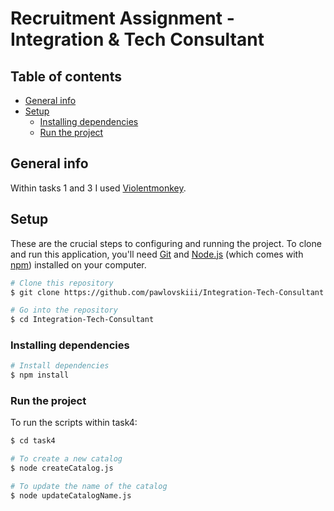 # Recruitment Assignment - Integration & Tech Consultant

## Table of contents

- [General info](#general-info)
- [Setup](#setup)
  - [Installing dependencies](#installing-dependencies)
  - [Run the project](#run-the-project)

## General info

Within tasks 1 and 3 I used [Violentmonkey](https://addons.mozilla.org/en-US/firefox/addon/violentmonkey/).

## Setup

These are the crucial steps to configuring and running the project.
To clone and run this application, you'll need [Git](https://git-scm.com) and [Node.js](https://nodejs.org/en/download/) (which comes with [npm](http://npmjs.com)) installed on your computer.

```bash
# Clone this repository
$ git clone https://github.com/pawlovskiii/Integration-Tech-Consultant

# Go into the repository
$ cd Integration-Tech-Consultant
```

### Installing dependencies

```bash
# Install dependencies
$ npm install
```

### Run the project

To run the scripts within task4:

```bash
$ cd task4

# To create a new catalog
$ node createCatalog.js

# To update the name of the catalog
$ node updateCatalogName.js
```

